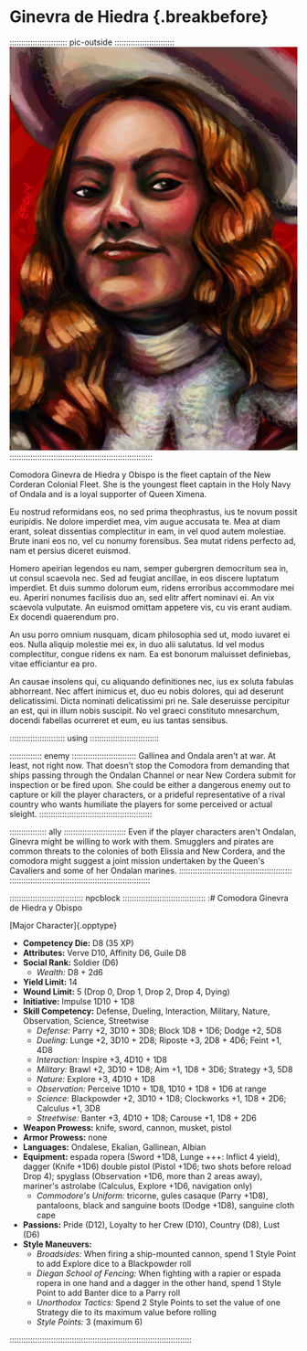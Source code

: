 # Ginevra de Hiedra {.breakbefore}

::::::::::::::::::::::::: pic-outside ::::::::::::::::::::::::::
![Comodora Ginevra de Hiedra y Obispo, by Eleanor Ferron](assets/Portraits/ginevra-de-hiedra-y-obispo.jpg "Comodora Ginevra de Hiedra y Obispo, by Eleanor Ferron")
::::::::::::::::::::::::::::::::::::::::::::::::::::::::::::::

Comodora Ginevra de Hiedra y Obispo is the fleet captain of the New Corderan Colonial Fleet. She is the youngest fleet captain in the Holy Navy of Ondala and is a loyal supporter of Queen Ximena.

Eu nostrud reformidans eos, no sed prima theophrastus, ius te novum possit euripidis. Ne dolore imperdiet mea, vim augue accusata te. Mea at diam erant, soleat dissentias complectitur in eam, in vel quod autem molestiae. Brute inani eos no, vel cu nonumy forensibus. Sea mutat ridens perfecto ad, nam et persius diceret euismod.

Homero apeirian legendos eu nam, semper gubergren democritum sea in, ut consul scaevola nec. Sed ad feugiat ancillae, in eos discere luptatum imperdiet. Et duis summo dolorum eum, ridens erroribus accommodare mei eu. Aperiri nonumes facilisis duo an, sed elitr affert nominavi ei. An vix scaevola vulputate. An euismod omittam appetere vis, cu vis erant audiam. Ex docendi quaerendum pro.

An usu porro omnium nusquam, dicam philosophia sed ut, modo iuvaret ei eos. Nulla aliquip molestie mei ex, in duo alii salutatus. Id vel modus complectitur, congue ridens ex nam. Ea est bonorum maluisset definiebas, vitae efficiantur ea pro.

An causae insolens qui, cu aliquando definitiones nec, ius ex soluta fabulas abhorreant. Nec affert inimicus et, duo eu nobis dolores, qui ad deserunt delicatissimi. Dicta nominati delicatissimi pri ne. Sale deseruisse percipitur an est, qui in illum nobis suscipit. No vel graeci constituto mnesarchum, docendi fabellas ocurreret et eum, eu ius tantas sensibus.

:::::::::::::::::::::::: using ::::::::::::::::::::::::::::::

:::::::::::::: enemy ::::::::::::::::::::::::::::
Gallinea and Ondala aren't at war. At least, not right now.
That doesn't stop the Comodora from demanding that ships passing
through the Ondalan Channel or near New Cordera submit for
inspection or be fired upon. She could be either a dangerous enemy
out to capture or kill the player characters, or a prideful representative
of a rival country who wants humiliate the players for some perceived or
actual sleight.
:::::::::::::::::::::::::::::::::::::::::::::::::

:::::::::::::::: ally :::::::::::::::::::::::::::
Even if the player characters aren't Ondalan, Ginevra might
be willing to work with them. Smugglers and pirates are common
threats to the colonies of both Elissia and New Cordera, and the
comodora might suggest a joint mission undertaken by the Queen's
Cavaliers and some of her Ondalan marines.
:::::::::::::::::::::::::::::::::::::::::::::::::
:::::::::::::::::::::::::::::::::::::::::::::::::::::::::::::

:::::::::::::::::::::::::::::::: npcblock ::::::::::::::::::::::::::::::::::::
:# Comodora Ginevra de Hiedra y Obispo

[Major Character]{.opptype}

- **Competency Die:** D8 (35 XP)
- **Attributes:** Verve D10, Affinity D6, Guile D8
- **Social Rank:** Soldier (D6)
  - *Wealth:* D8 + 2d6
- **Yield Limit:** 14
- **Wound Limit:** 5 (Drop 0, Drop 1, Drop 2, Drop 4, Dying)
- **Initiative:** Impulse 1D10 + 1D8
- **Skill Competency:** Defense, Dueling, Interaction, Military, Nature, Observation, Science, Streetwise
  - *Defense:*        Parry +2, 3D10 + 3D8; Block 1D8 + 1D6; Dodge +2, 5D8
  - *Dueling:*        Lunge +2, 3D10 + 2D8; Riposte +3, 2D8 + 4D6; Feint +1, 4D8
  - *Interaction:*    Inspire +3, 4D10 + 1D8
  - *Military:*       Brawl +2, 3D10 + 1D8; Aim +1, 1D8 + 3D6; Strategy +3, 5D8
  - *Nature:*         Explore +3, 4D10 + 1D8
  - *Observation:*    Perceive 1D10 + 1D8, 1D10 + 1D8 + 1D6 at range
  - *Science:*        Blackpowder +2, 3D10 + 1D8; Clockworks +1, 1D8 + 2D6; Calculus +1, 3D8
  - *Streetwise:*     Banter +3, 4D10 + 1D8; Carouse +1, 1D8 + 2D6
- **Weapon Prowess:** knife, sword, cannon, musket, pistol
- **Armor Prowess:** none
- **Languages:** Ondalese, Ekalian, Gallinean, Albian
- **Equipment:** espada ropera (Sword +1D8, Lunge +++: Inflict 4 yield), dagger (Knife +1D6) double pistol (Pistol +1D6; two shots before reload Drop 4); spyglass (Observation +1D6, more than 2 areas away), mariner's astrolabe (Calculus, Explore +1D6, navigation only)
    - *Commodore's Uniform:* tricorne, gules casaque (Parry +1D8), pantaloons, black and sanguine boots (Dodge +1D8), sanguine cloth cape
- **Passions:** 
    Pride                  (D12),
    Loyalty to her Crew    (D10), 
    Country                 (D8), 
    Lust                    (D6)
- **Style Maneuvers:**
  - *Broadsides:* When firing a ship-mounted cannon, spend 1 Style Point to add Explore dice to a Blackpowder roll
  - *Diegan School of Fencing:* When fighting with a rapier or espada ropera in one hand and a dagger in the other hand, spend 1 Style Point to add Banter dice to a Parry roll
  - *Unorthodox Tactics:* Spend 2 Style Points to set the value of one Strategy die to its maximum value before rolling
  - *Style Points:* 3 (maximum 6)

:::::::::::::::::::::::::::::::::::::::::::::::::::::::::::::::::::::::::::::::

